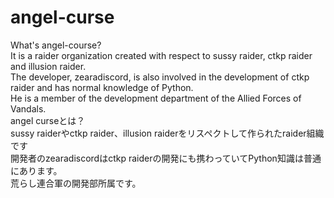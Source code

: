 # angel-curse
What's angel-course?<br>
It is a raider organization created with respect to sussy raider, ctkp raider and illusion raider.<br>
The developer, zearadiscord, is also involved in the development of ctkp raider and has normal knowledge of Python.<br>
He is a member of the development department of the Allied Forces of Vandals.<br>
angel curseとは？<br>
sussy raiderやctkp raider、illusion raiderをリスペクトして作られたraider組織です<br>
開発者のzearadiscordはctkp raiderの開発にも携わっていてPython知識は普通にあります。<br>
荒らし連合軍の開発部所属です。<br>
